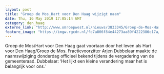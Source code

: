 ```yaml
---
layout: post
title: "Groep de Mos_Hart voor Den Haag wijzigt naam"
date: Thu, 16 May 2019 17:05:14 GMT
category: den_haag
externe_link: "http://www.omroepwest.nl/nieuws/3833345/Groep-de-Mos-Hart-voor-Den-Haag-wijzigt-naam"
feature_image: "https://imgw.rgcdn.nl/fc7a806f84e44273aa89f4222386c17a/opener/3605830.jpg"
---
```


Groep de Mos/Hart voor Den Haag gaat voortaan door het leven als Hart voor Den Haag/Groep de Mos. Fractievoorzitter Arjen Dubbelaar maakte de naamswijziging donderdag officieel bekend tijdens de vergadering van de gemeenteraad. Dubbelaar: ‘Het lijkt een kleine verandering maar het is belangrijk voor ons.'

